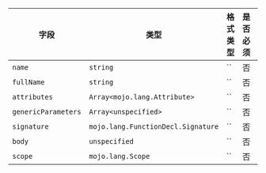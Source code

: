| 字段 | 类型 | 格式类型 | 是否必须 | 默认值 | 说明 |
|---|---|---|---|---|---|
| `name` | `string` | `` | 否 |  |  |
| `fullName` | `string` | `` | 否 |  |  |
| `attributes` | `Array<mojo.lang.Attribute>` | `` | 否 |  |  |
| `genericParameters` | `Array<unspecified>` | `` | 否 |  |  |
| `signature` | `mojo.lang.FunctionDecl.Signature` | `` | 否 |  |  |
| `body` | `unspecified` | `` | 否 |  |  |
| `scope` | `mojo.lang.Scope` | `` | 否 |  |  |
